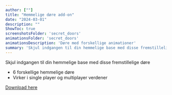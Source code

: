 ```yaml
---
author: [""]
title: "Hemmelige døre add-on"
date: "2024-03-01"
description: ""
ShowToc: true
screenshotsFolder: 'secret_doors'
animationsFolder: 'secret_doors'
animationsDescription: 'Døre med forskellige animationer'
summary: 'Skjul indgangen til din hemmelige base med disse fremstillelige døre'
---
```


Skjul indgangen til din hemmelige base med disse fremstillelige døre

- 6 forskellige hemmelige døre
- Virker i single player og multiplayer verdener

[Download here](/addons/secret_doors.mcaddon)
